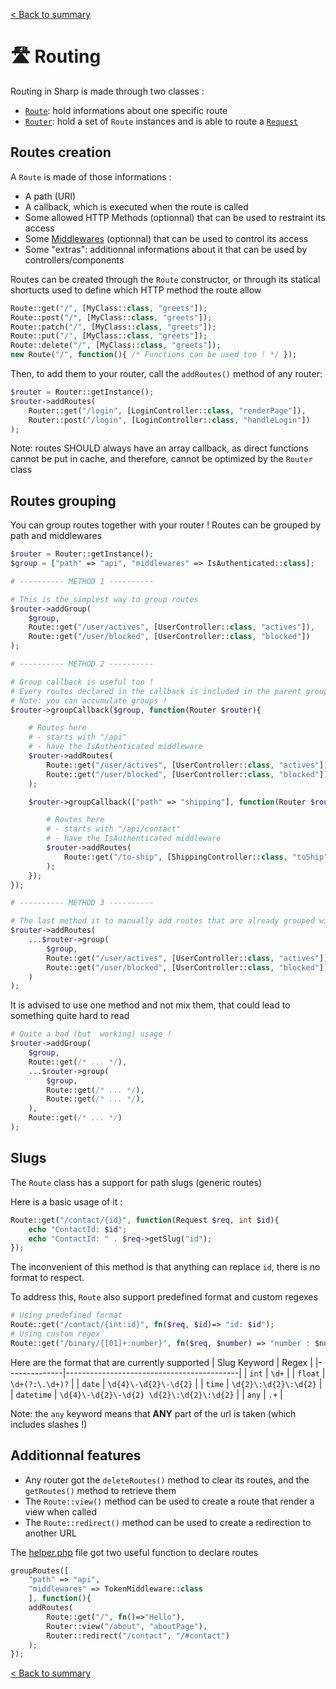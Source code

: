 [< Back to summary](../home.md)

# 🛣️ Routing

Routing in Sharp is made through two classes :
- [`Route`](../../Classes/Web/Route.php): hold informations about one specific route
- [`Router`](../../Classes/Web/Router.php): hold a set of `Route` instances and is able to route a [`Request`](../../Classes/Http/Request.php)

## Routes creation

A `Route` is made of those informations :
- A path (URI)
- A callback, which is executed when the route is called
- Some allowed HTTP Methods (optionnal) that can be used to restraint its access
- Some [Middlewares](./105_middlewares.md) (optionnal) that can be used to control its access
- Some "extras": additionnal informations about it that can be used by controllers/components

Routes can be created through the `Route` constructor, or
through its statical shortucts used to define which HTTP method the route allow

```php
Route::get("/", [MyClass::class, "greets"]);
Route::post("/", [MyClass::class, "greets"]);
Route::patch("/", [MyClass::class, "greets"]);
Route::put("/", [MyClass::class, "greets"]);
Route::delete("/", [MyClass::class, "greets"]);
new Route("/", function(){ /* Functions can be used too ! */ });
```

Then, to add them to your router, call the `addRoutes()` method of any router:
```php
$router = Router::getInstance();
$router->addRoutes(
    Router::get("/login", [LoginController::class, "renderPage"]),
    Router::post("/login", [LoginController::class, "handleLogin"])
);
```

Note: routes SHOULD always have an array callback, as direct functions cannot be put in cache,
and therefore, cannot be optimized by the `Router` class

## Routes grouping

You can group routes together with your router !
Routes can be grouped by path and middlewares

```php
$router = Router::getInstance();
$group = ["path" => "api", "middlewares" => IsAuthenticated::class];

# ---------- METHOD 1 ----------

# This is the simplest way to group routes
$router->addGroup(
    $group,
    Route::get("/user/actives", [UserController::class, "actives"]),
    Route::get("/user/blocked", [UserController::class, "blocked"])
);

# ---------- METHOD 2 ----------

# Group callback is useful too !
# Every routes declared in the callback is included in the parent group
# Note: you can accumulate groups !
$router->groupCallback($group, function(Router $router){

    # Routes here
    # - starts with "/api"
    # - have the IsAuthenticated middleware
    $router->addRoutes(
        Route::get("/user/actives", [UserController::class, "actives"]),
        Route::get("/user/blocked", [UserController::class, "blocked"])
    );

    $router->groupCallback(["path" => "shipping"], function(Router $router){

        # Routes here
        # - starts with "/api/contact"
        # - have the IsAuthenticated middleware
        $router->addRoutes(
            Route::get("/to-ship", [ShippingController::class, "toShip"])
        );
    });
});

# ---------- METHOD 3 ----------

# The last method it to manually add routes that are already grouped with group()
$router->addRoutes(
    ...$router->group(
        $group,
        Route::get("/user/actives", [UserController::class, "actives"]),
        Route::get("/user/blocked", [UserController::class, "blocked"])
    )
);
```

It is advised to use one method and not mix them, that could lead to something quite hard to read

```php
# Quite a bad (but  working) usage !
$router->addGroup(
    $group,
    Route::get(/* ... */),
    ...$router->group(
        $group,
        Route::get(/* ... */),
        Route::get(/* ... */),
    ),
    Route::get(/* ... */)
);
```

## Slugs

The `Route` class has a support for path slugs (generic routes)

Here is a basic usage of it :
```php
Route::get("/contact/{id}", function(Request $req, int $id){
    echo "ContactId: $id";
    echo "ContactId: " . $req->getSlug("id");
});
```

The inconvenient of this method is that anything can replace `id`, there is no
format to respect.

To address this, `Route` also support predefined format and custom regexes
```php
# Using predefined format
Route::get("/contact/{int:id}", fn($req, $id)=> "id: $id");
# Using custom regex
Route::get("/binary/{[01]+:number}", fn($req, $number) => "number : $number);
```

Here are the format that are currently supported
| Slug Keyword | Regex                                     |
|--------------|-------------------------------------------|
| `int`        | `\d+`                                     |
| `float`      | `\d+(?:\.\d+)?`                           |
| `date`       | `\d{4}\-\d{2}\-\d{2}`                     |
| `time`       | `\d{2}\:\d{2}\:\d{2}`                     |
| `datetime`   | `\d{4}\-\d{2}\-\d{2} \d{2}\:\d{2}\:\d{2}` |
| `any`        | `.+`                                      |

Note: the `any` keyword means that **ANY** part of the url is taken (which includes slashes !)

## Additionnal features

- Any router got the `deleteRoutes()` method to clear its routes, and the `getRoutes()` method to retrieve them
- The `Route::view()` method can be used to create a route that render a view when called
- The `Route::redirect()` method can be used to create a redirection to another URL

The [helper.php](../../Helpers/helpers.php) file got two useful function to declare routes

```php
groupRoutes([
    "path" => "api",
    "middlewares" => TokenMiddleware::class
    ], function(){
    addRoutes(
        Route::get("/", fn()=>"Hello"),
        Router::view("/about", "aboutPage"),
        Router::redirect("/contact", "/#contact")
    );
});
```

[< Back to summary](../home.md)